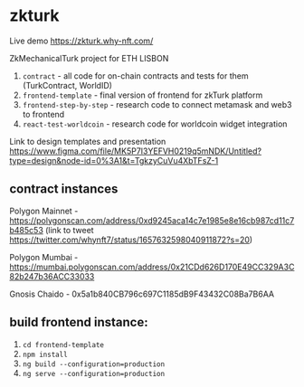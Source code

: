 # zkturk

Live demo https://zkturk.why-nft.com/

ZkMechanicalTurk project for ETH LISBON

1. `contract` - all code for on-chain contracts and tests for them (TurkContract, WorldID)
2. `frontend-template` - final version of frontend for zkTurk platform
3. `frontend-step-by-step` - research code to connect metamask and web3 to frontend
4. `react-test-worldcoin` - research code for worldcoin widget integration

Link to design templates and presentation https://www.figma.com/file/MK5P7I3YEFVH0219q5mNDK/Untitled?type=design&node-id=0%3A1&t=TgkzyCuVu4XbTFsZ-1

## contract instances 
Polygon Mainnet - https://polygonscan.com/address/0xd9245aca14c7e1985e8e16cb987cd11c7b485c53 (link to tweet https://twitter.com/whynft7/status/1657632598040911872?s=20)

Polygon Mumbai  - https://mumbai.polygonscan.com/address/0x21CDd626D170E49CC329A3C82b247b36ACC33033

Gnosis Chaido - 0x5a1b840CB796c697C1185dB9F43432C08Ba7B6AA

## build frontend instance:

1. `cd frontend-template`
2. `npm install`
3. `ng build --configuration=production`
4. `ng serve --configuration=production`
